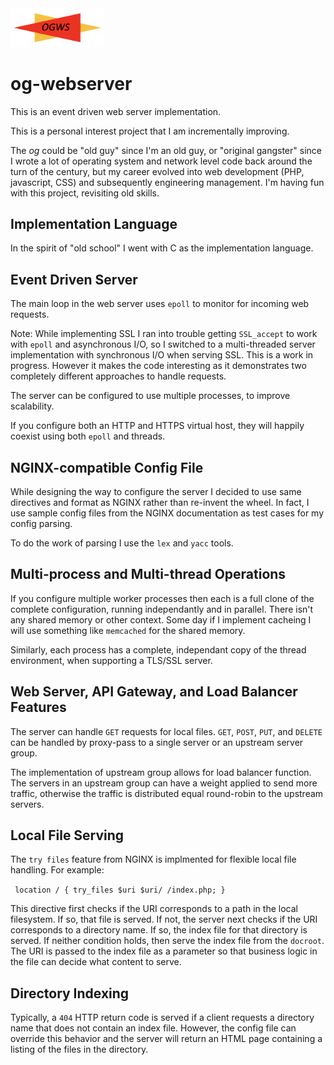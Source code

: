 <img src="html/ogws-logo.png" width="150"/>

# og-webserver

This is an event driven web server implementation.

This is a personal interest project that I am incrementally improving.

The *og* could be "old guy" since I'm an old guy, or "original gangster"
since I wrote a lot of operating system and network level code back around 
the turn of the century, but my career evolved into web development (PHP,
javascript, CSS) and subsequently engineering management. I'm having fun with
this project, revisiting old skills.

## Implementation Language

In the spirit of "old school" I went with C as the implementation language. 

## Event Driven Server

The main loop in the web server uses `epoll` to monitor for incoming web requests. 

Note: While implementing SSL I ran into trouble getting `SSL_accept`
to work with `epoll` and asynchronous I/O, so I switched to a
multi-threaded server implementation with synchronous I/O when 
serving SSL. This is a work in progress. However it makes the code interesting as it
demonstrates two completely different approaches to handle requests.

The server can be configured to use multiple processes, to improve scalability.

If you configure both an HTTP and HTTPS virtual host, they will happily coexist using both `epoll` and threads.

## NGINX-compatible Config File

While designing the way to configure the server I decided to use same directives and format
as NGINX rather than re-invent the wheel. In fact, I use sample config files from the NGINX 
documentation as test cases for my config parsing.

To do the work of parsing I use the `lex` and `yacc` tools.

## Multi-process and Multi-thread Operations

If you configure multiple worker processes then each is a full clone of the 
complete configuration, running independantly and in parallel. There isn't 
any shared memory or other context. Some day if I implement cacheing I will
use something like `memcached` for the shared memory.

Similarly, each process has a complete, independant copy of the thread 
environment, when supporting a TLS/SSL server.

## Web Server, API Gateway, and Load Balancer Features

The server can handle `GET` requests for local files. `GET`, `POST`, `PUT`, and `DELETE` can be handled by proxy-pass to a single server or an upstream server group.

The implementation of upstream group allows for load balancer function.
The servers in an upstream group can have a weight applied to send more traffic, otherwise the traffic is distributed equal round-robin to the upstream servers.

## Local File Serving

The `try files` feature from NGINX is implmented for flexible local file
handling. For example:

`
  location / {
    try_files $uri $uri/ /index.php;
  }`

This directive first checks if the URI corresponds to a path in the local
filesystem. If so, that file is served. If not, the server next checks
if the URI corresponds to a directory name. If so, the index file for that
directory is served. If neither condition holds, then serve the index file
from the `docroot`. The URI is passed to the index file as a parameter
so that business logic in the file can decide what content to serve.

## Directory Indexing

Typically, a `404` HTTP return code is served if a client requests a 
directory name that does not contain an index file. However, the config
file can override this behavior and the server will return an HTML page
containing a listing of the files in the directory.

